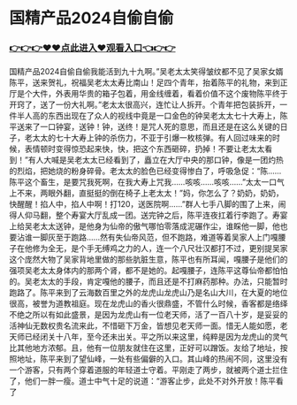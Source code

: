 # 国精产品2024自偷自偷
### <a href="https://github.com/cdfrtw/ghty/issues/1">👉👉👉♥♥点此进入♥观看入口👈👉👉</a>

国精产品2024自偷自偷我能活到九十九啊。”吴老太太笑得皱纹都不见了吴家女婿陈平，送来贺礼，祝福吴老太太寿比南山！足四个青年，抬着陈平的礼物，来到正厅是个大件，外表用华贵的箱子包着，用金线缠着，看着价值不这个废物陈平终于开窍了，送了一份大礼啊。”老太太很高兴，连忙让人拆开。个青年把包装拆开，一件半人高的东西出现在了众人的视线中竟是一口金色的钟吴老太太七十大寿上，陈平送来了一口钟宴，送钟！钟，送终！是咒人死的意思，而且还是在这么关键的日子，老太太的七十大寿上钟的杀伤力，不亚于引爆一枚核弹。有人回过味来的时候，表情顿时变得惊恐起来快，快，把这个东西砸碎，扔掉！不要让老太太看到！”有人大喊是吴老太太已经看到了，矗立在大厅中央的那口钟，像是一团灼热的烈焰，把她烧的粉身碎骨。老太太的脸色已经变得惨白了，呼吸急促：“陈……陈平这个畜生，是要咒我死啊，在我大寿上咒我……咳咳……咳咳……”太太一口气上不来，两眼外翻，直挺挺的倒在椅子上老太太！”妈，你怎么了？奶奶，奶奶，快醒醒！掐人中，掐人中啊！打120，送医院啊……”群人七手八脚的围了上来，闹得人仰马翻，整个寿宴大厅乱成一团。送完钟之后，陈平连夜扛着行李跑了。寿宴上给吴老太太送钟，是他身为仙帝的傲气哪怕零落成泥碾作尘，谁睬他一脚，他也要沾谁一脚灰至于跑路……然有失仙帝风范，但不跑路，难道等着吴家人上门嘎腰子在他修为全无，是个手无缚鸡之力的人，连一个八尺壮汉都打不过，更别提吴家这个庞然大物了吴家背地里做的那些肮脏生意，陈平也有所耳闻，嘎腰子是他们的强项吴老太太身体内的那两个肾，都不是她的。起嘎腰子，连陈平这尊仙帝都怕怕的。吴老太太的手段，肯定嘎他的腰子，而且还是不打麻药那种。办法，只能暂时跑路了。陈平来到了云海数百里之外的龙虎山龙虎山乃是名山大川，在大夏的地位很高，被誉为道教祖庭。现在龙虎山的香火很鼎盛，不管什么时候，香客都是络绎不绝之所以有如此盛景，是因为龙虎山有一位老天师，活了一百八十岁，是妥妥的活神仙无数权贵名流来此，不惜砸下万金，皆想见老天师一面。惜无人能如愿，老天师已经闭关十八年，至今还未出关。平之所以来这里，纯粹是因为龙虎山的灵气比其他地方浓郁。且，他有一位朋友就住在这里，正好可以蹭饭。友给了地址，按照地址，陈平来到了望仙峰，一处有些偏僻的入口。其山峰的热闹不同，这里没有一个游客，只有两个穿着道服的年轻道士守着。平刚走了两步，就被两个道士拦住了，他们一胖一瘦。道士中气十足的说道：“游客止步，此处不对外开放！陈平看了
